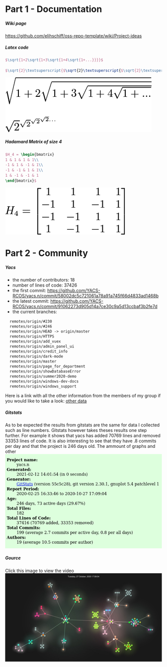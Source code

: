 # Part 1 - Documentation
##### Wiki page
https://github.com/elihschiff/oss-repo-template/wiki/Project-ideas

##### Latex code
```latex
$\sqrt{1+2\sqrt{1+3\sqrt{1+4\sqrt{1+...}}}}$

$\sqrt{2}\textsuperscript{$\sqrt{2}\textsuperscript{$\sqrt{2}\textsuperscript{$\sqrt{2}...$}$}$}$
```
![latex](latex.png)


##### Hadamard Matrix of size 4
```latex
$H_4 = \begin{bmatrix}
1 & 1 & 1 & 1\\
-1 & 1 & -1 & 1\\
-1 & -1 & 1 & 1\\
1 & -1 & -1 & 1
\end{bmatrix}$
```
![h4](h4.png)


# Part 2 - Community
##### Yacs
* the number of contributors: 18
* number of lines of code: 37426
* the first commit: https://github.com/YACS-RCOS/yacs.n/commit/58002dc5c721061a78a91a745f66d4833ad1468b
* the latest commit: https://github.com/YACS-RCOS/yacs.n/commit/91062273d905d14a7ce30c9a5d13ccbaf3b2fe7d
* the current branches:
```
  remotes/origin/#230
  remotes/origin/#246
  remotes/origin/HEAD -> origin/master
  remotes/origin/HTTPS
  remotes/origin/add_vuex
  remotes/origin/admin_panel_ui
  remotes/origin/credit_info
  remotes/origin/dark-mode
  remotes/origin/master
  remotes/origin/page_for_department
  remotes/origin/showDatabaseError
  remotes/origin/summer2020-demo
  remotes/origin/windows-dev-docs
  remotes/origin/windows_support
  ```

  Here is a link with all the other information from the members of my group if you would like to take a look:
  [other data](data.pdf)

##### Gitstats
As to be expected the results from gitstats are the same for data I collected such as line numbers. Gitstats however takes theses results one step further. For example it shows that yacs has added 70769 lines and removed 33353 lines of code. It is also interesting to see that they have .8 commits per day and that the project is 246 days old. The ammount of graphs and other
![gitstat](gitstat.png)


##### Gource
Click this image to view the video
[![Alternate Text](last.jpg)](https://github.com/elihschiff/oss-repo-template/raw/master/labs/lab-03/gource.mp4 "Gource Video")
